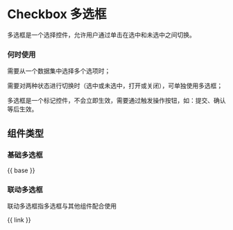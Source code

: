 # Checkbox 多选框

多选框是一个选择控件，允许用户通过单击在选中和未选中之间切换。


### 何时使用

需要从一个数据集中选择多个选项时；

需要对两种状态进行切换时（选中或未选中，打开或关闭），可单独使用多选框；

多选框是一个标记控件，不会立即生效，需要通过触发操作按钮，如：提交、确认等后生效。

## 组件类型

### 基础多选框

{{ base }}

### 联动多选框

联动多选框指多选框与其他组件配合使用

{{ link }}
